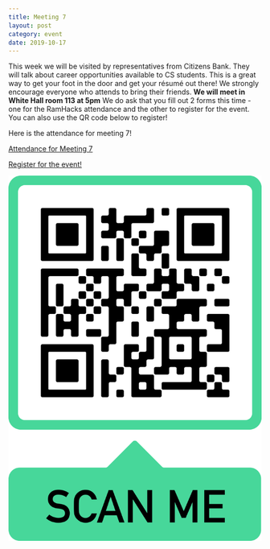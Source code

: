 ```yaml
---
title: Meeting 7
layout: post
category: event
date: 2019-10-17
---
```


This week we will be visited by representatives from Citizens Bank. 
They will talk about career opportunities available to CS students.
This is a great way to get your foot in the door and get your résumé out there!
We strongly encourage everyone who attends to bring their friends.
**We will meet in White Hall room 113 at 5pm**
We do ask that you fill out 2 forms this time - one for the RamHacks attendance and the other to register for the event.
You can also use the QR code below to register!


Here is the attendance for meeting 7!

[Attendance for Meeting 7](https://forms.gle/mxYyvVszVPXMoPNSA)

[Register for the event!](https://docs.google.com/forms/d/e/1FAIpQLSfhTniNIyREqNzE76PPBHGvXBQHvuQ7vjnyru1DKlRQkf5FTg/viewform)

![](../QR.jpg)

